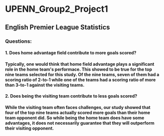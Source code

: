# UPENN_Group2_Project1

## English Premier League Statistics

### Questions:

#### 1. Does home advantage field contribute to more goals scored?
####    Typically, one would think that home field advantage plays a significant role in the home team's performace. This showed to be true for the top nine teams selected for this study. Of the nine teams, seven of them had a scoring ratio of 2-to-1 while one of the teams had a scoring ratio of more than 3-to-1 against the visiting teams.

#### 2. Does being the visiting team contribute to less goals scored?
####    While the visiting team often faces challenges, our study showed that four of the top nine teams actually scored more goals than their home team opponent did. So while being the home team does have some advantages, it does not necessarily guarantee that they will outperform their visiting opponent.
